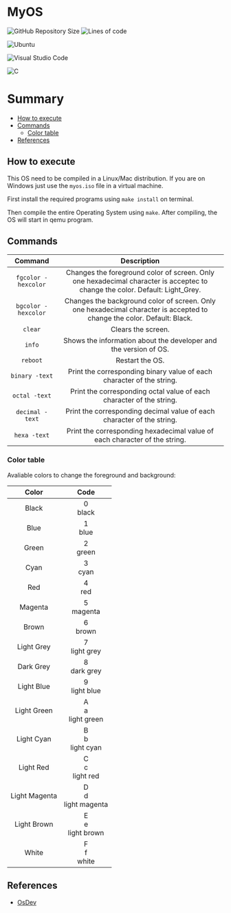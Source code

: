 # MyOS
![GitHub Repository Size](https://img.shields.io/github/repo-size/h-ssiqueira/MyOS?label=Repository%20Size&style=flat-square)
![Lines of code](https://img.shields.io/tokei/lines/github/h-ssiqueira/MyOS?label=Total%20Lines)

![Ubuntu](https://img.shields.io/badge/Ubuntu-E95420?style=for-the-badge&logo=ubuntu&logoColor=white)

![Visual Studio Code](https://img.shields.io/badge/Visual_Studio_Code-0078D4?style=for-the-badge&logo=visual%20studio%20code&logoColor=white)

![C](https://img.shields.io/badge/C-00599C?style=for-the-badge&logo=c&logoColor=white)

# Summary
* [How to execute](#How-to-execute)
* [Commands](#Commands)
    * [Color table](#Color-table)
* [References](#References)
## How to execute
This OS need to be compiled in a Linux/Mac distribution. If you are on Windows just use the `myos.iso` file in a virtual machine.

First install the required programs using `make install` on terminal.

Then compile the entire Operating System using `make`. After compiling, the OS will start in qemu program.

## Commands
Command | Description
:---: | :---:
`fgcolor -hexcolor`| Changes the foreground color of screen. Only one hexadecimal character is acceptec to change the color. Default: Light_Grey.
`bgcolor -hexcolor`| Changes the background color of screen. Only one hexadecimal character is accepted to change the color. Default: Black.
`clear`| Clears the screen.
`info`| Shows the information about the developer and the version of OS.
`reboot`| Restart the OS.
`binary -text`| Print the corresponding binary value of each character of the string.
`octal -text`| Print the corresponding octal value of each character of the string.
`decimal -text`| Print the corresponding decimal value of each character of the string.
`hexa -text`| Print the corresponding hexadecimal value of each character of the string.

### Color table
Avaliable colors to change the foreground and background:

Color | Code
:---: | :---:
Black | 0 <br> black
Blue | 1 <br> blue
Green | 2 <br> green
Cyan | 3 <br> cyan
Red | 4 <br> red
Magenta | 5 <br> magenta
Brown | 6 <br> brown
Light Grey | 7 <br> light grey
Dark Grey | 8 <br> dark grey
Light Blue | 9 <br> light blue
Light Green | A <br> a <br> light green
Light Cyan | B <br> b <br> light cyan
Light Red | C <br> c <br> light red
Light Magenta | D <br> d <br> light magenta
Light Brown | E <br> e <br> light brown
White | F <br> f <br> white

## References
* [OsDev](https://wiki.osdev.org/)